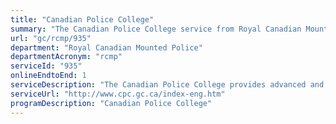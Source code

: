```yaml
---
title: "Canadian Police College"
summary: "The Canadian Police College service from Royal Canadian Mounted Police is available end-to-end online, according to the GC Service Inventory."
url: "gc/rcmp/935"
department: "Royal Canadian Mounted Police"
departmentAcronym: "rcmp"
serviceId: "935"
onlineEndtoEnd: 1
serviceDescription: "The Canadian Police College provides advanced and specialized training and executive development to law enforcement personnel from domestic and international jurisdictions. The college offers over 50 advanced and specialized courses and workshops. The college has programs in: technological crime, forensic identification, investigating techniques, explosives disposal/investigations, polygraph, police executive development and professional development for Indigenous policing."
serviceUrl: "http://www.cpc.gc.ca/index-eng.htm"
programDescription: "Canadian Police College"
---
```

